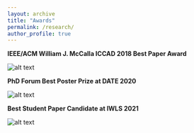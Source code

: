 ```yaml
---
layout: archive
title: "Awards"
permalink: /research/
author_profile: true
---
```


**IEEE/ACM William J. McCalla ICCAD 2018 Best Paper Award**

![alt text](https://amahzoon.github.io/images/ICCAD2018.png?raw=true)

**PhD Forum Best Poster Prize at DATE 2020**

![alt text](https://amahzoon.github.io/images/DATE2020.png?raw=true)

**Best Student Paper Candidate at IWLS 2021**

![alt text](https://amahzoon.github.io/images/IWLS2021.png?raw=true)
